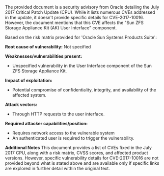 The provided document is a security advisory from Oracle detailing the July 2017 Critical Patch Update (CPU). While it lists numerous CVEs addressed in the update, it doesn't provide specific details for CVE-2017-10016. However, the document mentions that this CVE affects the "Sun ZFS Storage Appliance Kit (AK) User Interface" component.

Based on the risk matrix provided for 'Oracle Sun Systems Products Suite':

**Root cause of vulnerability:** Not specified

**Weaknesses/vulnerabilities present:**
- Unspecified vulnerability in the User Interface component of the Sun ZFS Storage Appliance Kit.

**Impact of exploitation:**
- Potential compromise of confidentiality, integrity, and availability of the affected system.

**Attack vectors:**
- Through HTTP requests to the user interface.

**Required attacker capabilities/position:**
- Requires network access to the vulnerable system
- An authenticated user is required to trigger the vulnerability.

**Additional Notes**
This document provides a list of CVEs fixed in the July 2017 CPU, along with a risk matrix, CVSS scores, and affected product versions. However, specific vulnerability details for CVE-2017-10016 are not provided beyond what is stated above and are available only if specific links are explored in further detail within the original text.